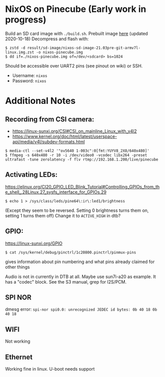 # NixOS on Pinecube (Early work in progress)

Build an SD card image with `./build.sh`.
Prebuilt image [here]() (updated 2020-10-18)
Decompress and flash with:
```shell
$ zstd -d result/sd-image/nixos-sd-image-21.03pre-git-armv7l-linux.img.zst -o nixos-pinecube.img
$ dd if=./nixos-pinecube.img of=/dev/<sdcard> bs=1024
```

Should be accessible over UART2 pins (see pinout on wiki) or SSH.
- Username: `nixos`
- Password: `nixos`

# Additional Notes

## Recording from CSI camera:
 - https://linux-sunxi.org/CSI#CSI_on_mainline_Linux_with_v4l2
 - https://www.kernel.org/doc/html/latest/userspace-api/media/v4l/subdev-formats.html
```shell
$ media-ctl --set-v4l2 '"ov5640 1-003c":0[fmt:YUYV8_2X8/640x480]'
$ ffmpeg -s 640x480 -r 10 -i /dev/video0 -vcodec libx264 -preset ultrafast -tune zerolatency -f flv rtmp://192.168.1.200/live/pinecube
```

## Activating LEDs:
https://elinux.org/CI20_GPIO_LED_Blink_Tutorial#Controlling_GPIOs_from_the_shell_.28Linux.27_sysfs_interface_for_GPIOs.29
```shell
$ echo 1 > /sys/class/leds/pine64\:ir\:led1/brightness
```
(Except they seem to be reversed. Setting 0 brightness turns them on, setting 1 turns them off)
Change it to `ACTIVE_HIGH` in dtb?

## GPIO:
https://linux-sunxi.org/GPIO
```shell
$ cat /sys/kernel/debug/pinctrl/1c20800.pinctrl/pinmux-pins
```
gives information about pin numbering and what pins already claimed for other things

Audio is not in currently in DTB at all.
Maybe use sun7i-a20 as example. It has a "codec" block.
See the S3 manual, grep for I2S/PCM.

## SPI NOR
dmesg error: `spi-nor spi0.0: unrecognized JEDEC id bytes: 0b 40 18 0b 40 18`

## WIFI
Not working

## Ethernet
Working fine in linux. U-boot needs support
